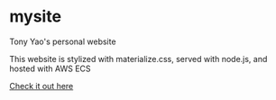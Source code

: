 # mysite
Tony Yao's personal website

This website is stylized with materialize.css, served with node.js, and hosted with AWS ECS

[Check it out here](http://35.170.185.243)
